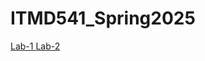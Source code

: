 # ITMD541_Spring2025

<a href="https://sougandhimanu.github.io/ITMD541_Spring2025/Lab-1/"> Lab-1
<a href="https://sougandhimanu.github.io/ITMD541_Spring2025/Lab-2/"> Lab-2

